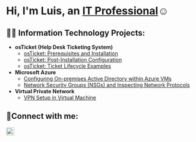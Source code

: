 <h1>Hi, I'm Luis, an <a href="https://www.linkedin.com/in/luis-babilonia-1b18bb339" targe= "blank">IT Professional</a>☺</h1>

<h2>👨‍💻 Information Technology Projects:</h2>

- <b>osTicket (Help Desk Ticketing System)</b>
  - [osTicket: Prerequisites and Installation](https://github.com/Machaur/osTicket-Prerequisites-and-Installation)
  - [osTicket: Post-Installation Configuration](https://github.com/Machaur/osTicket-Post-Installation-Config)
  - [osTicket: Ticket Lifecycle Examples](https://github.com/Machaur/osTicket-Ticket-Lifecycle-Examples/blob/main/README.md)
- <b>Microsoft Azure</b>
  - [Configuring On-premises Active Directory within Azure VMs](https://github.com/Machaur/Configuring-On-premises-Active-Directory-within-Azure-VMs/blob/main/README.md)
  - [Network Security Groups (NSGs) and Inspecting Network Protocols](https://github.com/Machaur/Network-Security-Groups-NSGs-and-Inspecting-Network-Protocols/tree/main)
- <b>Virtual Private Network</b>
  - [VPN Setup in Virtual Machine](https://github.com/Machaur/VPN-Setup-in-Virtual-Machine/blob/main/README.md)

<h2>🤳Connect with me:</h2>

[<img align="left" alt="Luis | LinkedIn" width="22px" src="https://cdn.jsdelivr.net/npm/simple-icons@v3/icons/linkedin.svg" />][linkedin]

[linkedin]:(https://www.linkedin.com/in/luisbabilonia23/?trk=public-profile-join-page)
